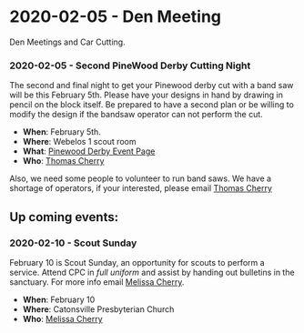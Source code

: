 # 2020-02-05 - Den Meeting
Den Meetings and Car Cutting.

### 2020-02-05 - Second PineWood Derby Cutting Night
The second and final night to get your Pinewood derby cut with a band saw will be this February 5th. Please have your designs in hand by drawing in pencil on the block itself. Be prepared to have a second plan or be willing to modify the design if the bandsaw operator can not perform the cut.

* **When**: February 5th.
* **Where**: Webelos 1 scout room
* **What**: [Pinewood Derby Event Page](https://cub306.org/events/2019-2020/pinewood-derby/)
* **Who**: [Thomas Cherry](mailto:cubmaster@306.org)

Also, we need some people to volunteer to run band saws. We have a shortage of operators, if your interested, please email [Thomas Cherry](mailto:cubmaster@306.org)

## Up coming events:

### 2020-02-10 - Scout Sunday

February 10 is Scout Sunday, an opportunity for scouts to perform a service. Attend CPC in *full uniform* and assist by handing out bulletins in the sanctuary. For more info email [Melissa Cherry](mailto:cub306.org?subject=Scout%20Sunday).

* **When**: February 10
* **Where**: Catonsville Presbyterian Church
* **Who**: [Melissa Cherry](mailto:cub306.org?subject=Scout%20Sunday)
